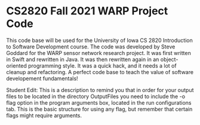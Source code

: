 # CS2820 Fall 2021 WARP Project Code
This code base will be used for the University of Iowa CS 2820 Introduction to Software
Development course. The code was developed by Steve Goddard for the WARP sensor network 
research project. It was first written in Swift and rewritten in Java. It was then rewritten again in an object-oriented programming style. It was a quick
hack, and it needs a lot of cleanup and refactoring. A perfect code base to teach
the value of software developement fundamentals!

Student Edit: This is a description to remind you that in order for your output files to be located in the directory OutputFiles you need to include
the -o flag option in the program arguments box, located in the run configurations tab. This is the basic structure for using any flag, but remember 
that certain flags might require arguments.


<br>

